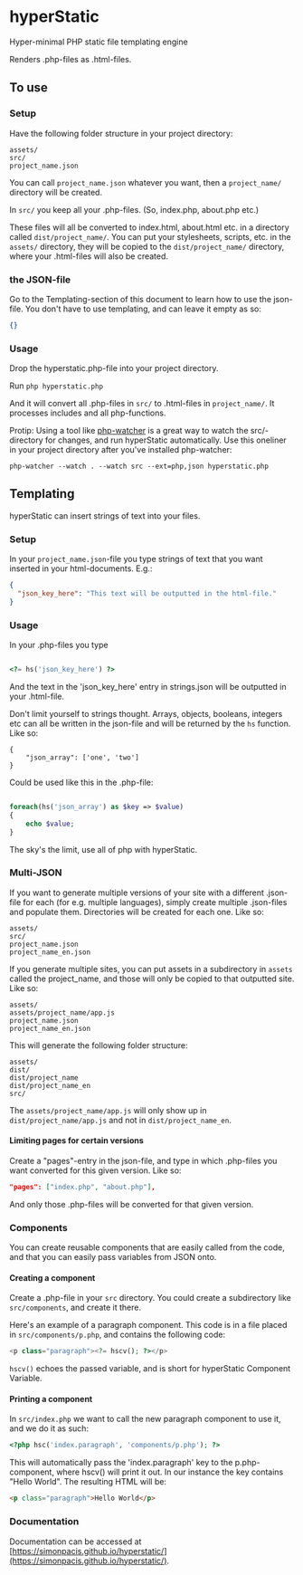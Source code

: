 # hyperStatic 

Hyper-minimal PHP static file templating engine

Renders .php-files as .html-files.

## To use

### Setup
Have the following folder structure in your project directory:

```
assets/
src/
project_name.json
```

You can call `project_name.json` whatever you want, then a `project_name/` directory will be created.

In `src/` you keep all your .php-files.
(So, index.php, about.php etc.)

These files will all be converted to index.html, about.html etc.
in a directory called `dist/project_name/`.
You can put your stylesheets, scripts, etc.
in the `assets/` directory, they will be copied to the `dist/project_name/` directory, where your .html-files will also be created.


### the JSON-file
Go to the Templating-section of this document to learn how to use the json-file.
You don't have to use templating, and can leave it empty as so:

```json
{}
```

### Usage
Drop the hyperstatic.php-file into your project directory.

Run `php hyperstatic.php`

And it will convert all .php-files in `src/` to .html-files in `project_name/`.
It processes includes and all php-functions.

Protip: Using a tool like [php-watcher](https://github.com/seregazhuk/php-watcher) is a great way to watch the src/-directory for changes, and run hyperStatic automatically.
Use this oneliner in your project directory after you've installed php-watcher:

```
php-watcher --watch . --watch src --ext=php,json hyperstatic.php
```

## Templating
hyperStatic can insert strings of text into your files.

### Setup
In your `project_name.json`-file you type strings of text that you want inserted in your html-documents.
E.g.:

```json
{
  "json_key_here": "This text will be outputted in the html-file."
}
```

### Usage
In your .php-files you type

```php

<?= hs('json_key_here') ?>

```

And the text in the 'json_key_here' entry in strings.json will be outputted in your .html-file.

Don't limit yourself to strings thought.
Arrays, objects, booleans, integers etc can all be written in the json-file and will be returned by the `hs` function.
Like so:

```
{
	"json_array": ['one', 'two']
}
```

Could be used like this in the .php-file:

```php

foreach(hs('json_array') as $key => $value)
{
	echo $value;
}
```

The sky's the limit, use all of php with hyperStatic.

### Multi-JSON
If you want to generate multiple versions of your site with a different .json-file for each (for e.g.
multiple languages), simply create multiple .json-files and populate them.
Directories will be created for each one.
Like so:

```
assets/
src/
project_name.json
project_name_en.json
```

If you generate multiple sites, you can put assets in a subdirectory in `assets` called the project_name, and those will only be copied to that outputted site.
Like so:

```
assets/
assets/project_name/app.js
project_name.json
project_name_en.json
```

This will generate the following folder structure:

```
assets/
dist/
dist/project_name
dist/project_name_en
src/
```

The `assets/project_name/app.js` will only show up in `dist/project_name/app.js` and not in `dist/project_name_en`.


#### Limiting pages for certain versions
Create a "pages"-entry in the json-file, and type in which .php-files you want converted for this given version.
Like so:

```json
"pages": ["index.php", "about.php"],
```

And only those .php-files will be converted for that given version.

### Components
You can create reusable components that are easily called from the code, and that you can easily pass variables from JSON onto.

#### Creating a component
Create a .php-file in your `src` directory.
You could create a subdirectory like `src/components`, and create it there.

Here's an example of a paragraph component.
This code is in a file placed in `src/components/p.php`, and contains the following code:

```php
<p class="paragraph"><?= hscv(); ?></p>
```

`hscv()` echoes the passed variable, and is short for hyperStatic Component Variable.

#### Printing a component
In `src/index.php` we want to call the new paragraph component to use it, and we do it as such:

```php
<?php hsc('index.paragraph', 'components/p.php'); ?>
```

This will automatically pass the 'index.paragraph' key to the p.php-component, where hscv() will print it out.
In our instance the key contains "Hello World".
The resulting HTML will be:

```html
<p class="paragraph">Hello World</p>

```

### Documentation
Documentation can be accessed at [https://simonpacis.github.io/hyperstatic/](https://simonpacis.github.io/hyperstatic/).
